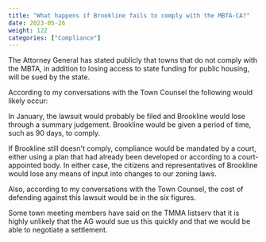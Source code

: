 ```yaml
---
title: "What happens if Brookline fails to comply with the MBTA-CA?"
date: 2023-05-26
weight: 122
categories: ["Compliance"]
---
```

The Attorney General has stated publicly that towns that do not comply with the MBTA, in addition to losing access to state funding for public housing, will be sued by the state.

According to my conversations with the Town Counsel the following would likely occur:

In January, the lawsuit would probably be filed and Brookline would lose through a summary judgement. Brookline would be given a period of time, such as 90 days, to comply.

If Brookline still doesn't comply, compliance would be mandated by a court, either using a plan that had already been developed or according to a court-appointed body. In either case, the citizens and representatives of Brookline would lose any means of input into changes to our zoning laws.

Also, according to my conversations with the Town Counsel, the cost of defending against this lawsuit would be in the six figures.

Some town meeting members have said on the TMMA listserv that it is highly unlikely that the AG would sue us this quickly and that we would be able to negotiate a settlement.